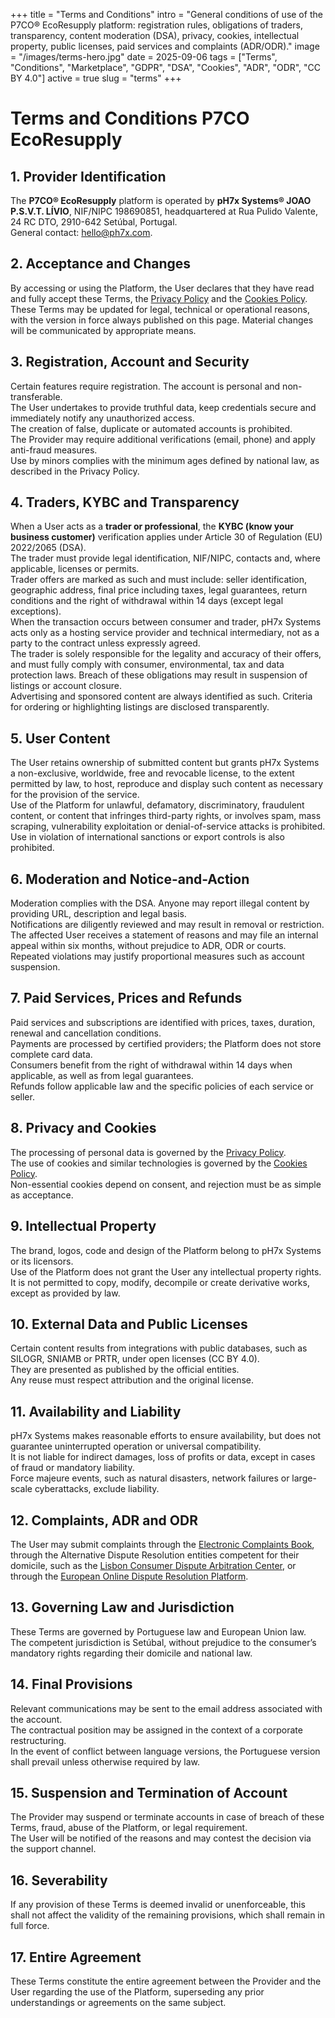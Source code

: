 +++
title = "Terms and Conditions"
intro = "General conditions of use of the P7CO® EcoResupply platform: registration rules, obligations of traders, transparency, content moderation (DSA), privacy, cookies, intellectual property, public licenses, paid services and complaints (ADR/ODR)."
image = "/images/terms-hero.jpg"
date = 2025-09-06
tags = ["Terms", "Conditions", "Marketplace", "GDPR", "DSA", "Cookies", "ADR", "ODR", "CC BY 4.0"]
active = true
slug = "terms"
+++

# Terms and Conditions P7CO EcoResupply

## 1. Provider Identification
The **P7CO® EcoResupply** platform is operated by **pH7x Systems® JOAO P.S.V.T. LÍVIO**, NIF/NIPC 198690851, headquartered at Rua Pulido Valente, 24 RC DTO, 2910-642 Setúbal, Portugal.  
General contact: [hello@ph7x.com](mailto:hello@ph7x.com).

## 2. Acceptance and Changes
By accessing or using the Platform, the User declares that they have read and fully accept these Terms, the [Privacy Policy](/page/privacy) and the [Cookies Policy](/page/cookies).  
These Terms may be updated for legal, technical or operational reasons, with the version in force always published on this page. Material changes will be communicated by appropriate means.

## 3. Registration, Account and Security
Certain features require registration. The account is personal and non-transferable.  
The User undertakes to provide truthful data, keep credentials secure and immediately notify any unauthorized access.  
The creation of false, duplicate or automated accounts is prohibited.  
The Provider may require additional verifications (email, phone) and apply anti-fraud measures.  
Use by minors complies with the minimum ages defined by national law, as described in the Privacy Policy.

## 4. Traders, KYBC and Transparency
When a User acts as a **trader or professional**, the **KYBC (know your business customer)** verification applies under Article 30 of Regulation (EU) 2022/2065 (DSA).  
The trader must provide legal identification, NIF/NIPC, contacts and, where applicable, licenses or permits.  
Trader offers are marked as such and must include: seller identification, geographic address, final price including taxes, legal guarantees, return conditions and the right of withdrawal within 14 days (except legal exceptions).  
When the transaction occurs between consumer and trader, pH7x Systems acts only as a hosting service provider and technical intermediary, not as a party to the contract unless expressly agreed.  
The trader is solely responsible for the legality and accuracy of their offers, and must fully comply with consumer, environmental, tax and data protection laws. Breach of these obligations may result in suspension of listings or account closure.  
Advertising and sponsored content are always identified as such. Criteria for ordering or highlighting listings are disclosed transparently.

## 5. User Content
The User retains ownership of submitted content but grants pH7x Systems a non-exclusive, worldwide, free and revocable license, to the extent permitted by law, to host, reproduce and display such content as necessary for the provision of the service.  
Use of the Platform for unlawful, defamatory, discriminatory, fraudulent content, or content that infringes third-party rights, or involves spam, mass scraping, vulnerability exploitation or denial-of-service attacks is prohibited.  
Use in violation of international sanctions or export controls is also prohibited.

## 6. Moderation and Notice-and-Action
Moderation complies with the DSA. Anyone may report illegal content by providing URL, description and legal basis.  
Notifications are diligently reviewed and may result in removal or restriction.  
The affected User receives a statement of reasons and may file an internal appeal within six months, without prejudice to ADR, ODR or courts.  
Repeated violations may justify proportional measures such as account suspension.

## 7. Paid Services, Prices and Refunds
Paid services and subscriptions are identified with prices, taxes, duration, renewal and cancellation conditions.  
Payments are processed by certified providers; the Platform does not store complete card data.  
Consumers benefit from the right of withdrawal within 14 days when applicable, as well as from legal guarantees.  
Refunds follow applicable law and the specific policies of each service or seller.

## 8. Privacy and Cookies
The processing of personal data is governed by the [Privacy Policy](/page/privacy).  
The use of cookies and similar technologies is governed by the [Cookies Policy](/page/cookies).  
Non-essential cookies depend on consent, and rejection must be as simple as acceptance.

## 9. Intellectual Property
The brand, logos, code and design of the Platform belong to pH7x Systems or its licensors.  
Use of the Platform does not grant the User any intellectual property rights.  
It is not permitted to copy, modify, decompile or create derivative works, except as provided by law.

## 10. External Data and Public Licenses
Certain content results from integrations with public databases, such as SILOGR, SNIAMB or PRTR, under open licenses (CC BY 4.0).  
They are presented as published by the official entities.  
Any reuse must respect attribution and the original license.

## 11. Availability and Liability
pH7x Systems makes reasonable efforts to ensure availability, but does not guarantee uninterrupted operation or universal compatibility.  
It is not liable for indirect damages, loss of profits or data, except in cases of fraud or mandatory liability.  
Force majeure events, such as natural disasters, network failures or large-scale cyberattacks, exclude liability.

## 12. Complaints, ADR and ODR
The User may submit complaints through the [Electronic Complaints Book](https://www.livroreclamacoes.pt/), through the Alternative Dispute Resolution entities competent for their domicile, such as the [Lisbon Consumer Dispute Arbitration Center](https://www.centroarbitragemlisboa.pt/), or through the [European Online Dispute Resolution Platform](https://ec.europa.eu/consumers/odr).

## 13. Governing Law and Jurisdiction
These Terms are governed by Portuguese law and European Union law.  
The competent jurisdiction is Setúbal, without prejudice to the consumer’s mandatory rights regarding their domicile and national law.

## 14. Final Provisions
Relevant communications may be sent to the email address associated with the account.  
The contractual position may be assigned in the context of a corporate restructuring.  
In the event of conflict between language versions, the Portuguese version shall prevail unless otherwise required by law.

## 15. Suspension and Termination of Account
The Provider may suspend or terminate accounts in case of breach of these Terms, fraud, abuse of the Platform, or legal requirement.  
The User will be notified of the reasons and may contest the decision via the support channel.

## 16. Severability
If any provision of these Terms is deemed invalid or unenforceable, this shall not affect the validity of the remaining provisions, which shall remain in full force.

## 17. Entire Agreement
These Terms constitute the entire agreement between the Provider and the User regarding the use of the Platform, superseding any prior understandings or agreements on the same subject.
